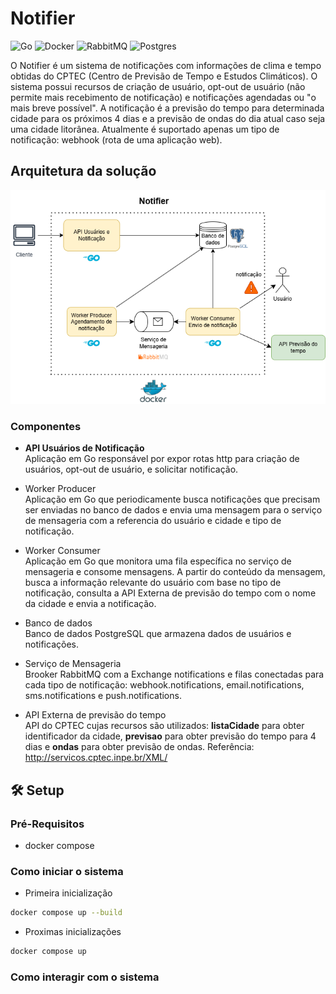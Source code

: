 # Notifier
![Go](https://img.shields.io/badge/go-%2300ADD8.svg?style=for-the-badge&logo=go&logoColor=white) ![Docker](https://img.shields.io/badge/docker-%230db7ed.svg?style=for-the-badge&logo=docker&logoColor=white) ![RabbitMQ](https://img.shields.io/badge/Rabbitmq-FF6600?style=for-the-badge&logo=rabbitmq&logoColor=white) ![Postgres](https://img.shields.io/badge/postgres-%23316192.svg?style=for-the-badge&logo=postgresql&logoColor=white)


O Notifier é um sistema de notificações com informações de clima e tempo obtidas do CPTEC (Centro de Previsão de Tempo e Estudos Climáticos). O sistema possui recursos de criação de usuário, opt-out de usuário (não permite mais recebimento de notificação) e notificações agendadas ou "o mais breve possível". A notificação é a previsão do tempo para determinada cidade para os próximos 4 dias e a previsão de ondas do dia atual caso seja uma cidade litorânea. Atualmente é suportado apenas um tipo de notificação: webhook (rota de uma aplicação web).

## Arquitetura da solução

![img.png](arquitetura_sistema.png)

### Componentes

- **API Usuários de Notificação**  
Aplicação em Go responsável por expor rotas http para criação de usuários, opt-out de usuário, e solicitar notificação.

- Worker Producer  
Aplicação em Go que periodicamente busca notificações que precisam ser enviadas no banco de dados e envia uma mensagem para o serviço de mensageria com a referencia do usuário e cidade e tipo de notificação.

- Worker Consumer  
Aplicação em Go que monitora uma fila específica no serviço de mensageria e consome mensagens. A partir do conteúdo da mensagem, busca a informação relevante do usuário com base no tipo de notificação, consulta a API Externa de previsão do tempo com o nome da cidade e envia a notificação.

- Banco de dados  
Banco de dados PostgreSQL que armazena dados de usuários e notificações.

- Serviço de Mensageria  
Brooker RabbitMQ com a Exchange notifications e filas conectadas para cada tipo de notificação: webhook.notifications, email.notifications, sms.notifications e push.notifications.

- API Externa de previsão do tempo  
API do CPTEC cujas recursos são utilizados: **listaCidade** para obter identificador da cidade, **previsao** para obter previsão do tempo para 4 dias e **ondas** para obter previsão de ondas. Referência: http://servicos.cptec.inpe.br/XML/

## 🛠️ Setup

### Pré-Requisitos

- docker compose

### Como iniciar o sistema

- Primeira inicialização
```bash
docker compose up --build
```

- Proximas inicializações
```bash
docker compose up
```
### Como interagir com o sistema

